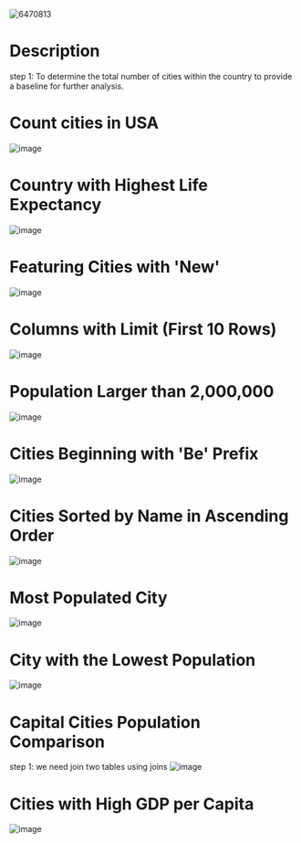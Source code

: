 ![6470813](https://github.com/user-attachments/assets/c1b0c4ff-3ef0-460e-a6ba-b2e2bdf41c92)
# Description
step 1: To determine the total number of cities within the country to provide a baseline for further analysis.
# Count cities in USA
![image](https://github.com/user-attachments/assets/395a6e73-d0c5-403b-9966-49051186a73f)
#	Country with Highest Life Expectancy
![image](https://github.com/user-attachments/assets/0f8efb7b-dc4e-46b6-bd57-1ceef4b3b623)
# Featuring Cities with 'New'
![image](https://github.com/user-attachments/assets/a8e6943d-1102-49f2-8b3a-dfc633171f50)
# Columns with Limit (First 10 Rows)
![image](https://github.com/user-attachments/assets/f30dcbd3-b246-447f-8977-2b2fde13f625)
# Population Larger than 2,000,000
![image](https://github.com/user-attachments/assets/cf91625a-b5c0-4210-8fe6-3dcb8da19a85)
# Cities Beginning with 'Be' Prefix
![image](https://github.com/user-attachments/assets/d1e18c12-1cec-416d-8c48-c99b7b8a2768)
# Cities Sorted by Name in Ascending Order
![image](https://github.com/user-attachments/assets/7b37dae9-02be-4a37-a230-67a6173eb10f)
# Most Populated City
![image](https://github.com/user-attachments/assets/b0ea5047-9cfa-4a32-94b7-4af54c714818)
#	City with the Lowest Population
![image](https://github.com/user-attachments/assets/cbd20157-182c-4a49-bb0d-b2b8b84ff45f)

# 	Capital Cities Population Comparison
step 1: we need join two tables using joins
![image](https://github.com/user-attachments/assets/21bbc99a-bfcd-4b4c-9e2a-5c24f88d7a48)
# Cities with High GDP per Capita
![image](https://github.com/user-attachments/assets/0406bca2-98b9-4d3e-b4b3-f7ad04bd000b)












 

